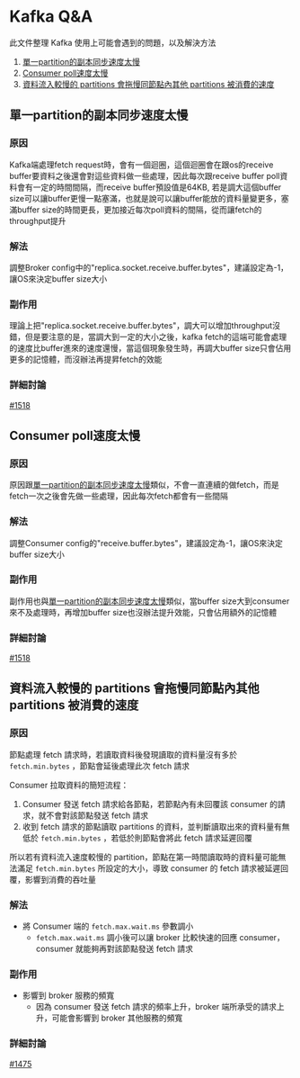 # Kafka Q&A

此文件整理 Kafka 使用上可能會遇到的問題，以及解決方法

1. [單一partition的副本同步速度太慢](#單一partition的副本同步速度太慢)
2. [Consumer poll速度太慢](#consumer-poll速度太慢)
3. [資料流入較慢的 partitions 會拖慢同節點內其他 partitions 被消費的速度](#資料流入較慢的-partitions-會拖慢同節點內其他-partitions-被消費的速度)

## 單一partition的副本同步速度太慢

### 原因

Kafka端處理fetch request時，會有一個迴圈，這個迴圈會在跟os的receive buffer要資料之後還會對這些資料做一些處理，因此每次跟receive buffer poll資料會有一定的時間間隔，而receive buffer預設值是64KB, 若是調大這個buffer size可以讓buffer更慢一點塞滿，也就是說可以讓buffer能放的資料量變更多，塞滿buffer size的時間更長，更加接近每次poll資料的間隔，從而讓fetch的throughput提升

### 解法

調整Broker config中的"replica.socket.receive.buffer.bytes"，建議設定為-1，讓OS來決定buffer size大小

### 副作用

理論上把"replica.socket.receive.buffer.bytes"，調大可以增加throughput沒錯，但是要注意的是，當調大到一定的大小之後，kafka fetch的這端可能會處理的速度比buffer進來的速度還慢，當這個現象發生時，再調大buffer size只會佔用更多的記憶體，而沒辦法再提昇fetch的效能

### 詳細討論

[#1518](https://github.com/skiptests/astraea/issues/1516)


## Consumer poll速度太慢

### 原因

原因跟[單一partition的副本同步速度太慢](#單一partition的副本同步速度太慢)類似，不會一直連續的做fetch，而是fetch一次之後會先做一些處理，因此每次fetch都會有一些間隔

### 解法

調整Consumer config的"receive.buffer.bytes"，建議設定為-1，讓OS來決定buffer size大小

### 副作用

副作用也與[單一partition的副本同步速度太慢](#單一partition的副本同步速度太慢)類似，當buffer size大到consumer來不及處理時，再增加buffer size也沒辦法提升效能，只會佔用額外的記憶體

### 詳細討論

[#1518](https://github.com/skiptests/astraea/issues/1516)

## 資料流入較慢的 partitions 會拖慢同節點內其他 partitions 被消費的速度

### 原因

節點處理 fetch 請求時，若讀取資料後發現讀取的資料量沒有多於 `fetch.min.bytes` ，節點會延後處理此次 fetch 請求

Consumer 拉取資料的簡短流程：

1. Consumer 發送 fetch 請求給各節點，若節點內有未回覆該 consumer 的請求，就不會對該節點發送 fetch 請求
2. 收到 fetch 請求的節點讀取 partitions 的資料，並判斷讀取出來的資料量有無低於 `fetch.min.bytes` ，若低於則節點會將此 fetch 請求延遲回覆

所以若有資料流入速度較慢的 partition，節點在第一時間讀取時的資料量可能無法滿足 `fetch.min.bytes` 所設定的大小，導致 consumer 的 fetch 請求被延遲回覆，影響到消費的吞吐量

### 解法

* 將 Consumer 端的 `fetch.max.wait.ms` 參數調小
  * `fetch.max.wait.ms` 調小後可以讓 broker 比較快速的回應 consumer， consumer 就能夠再對該節點發送 fetch 請求

### 副作用

* 影響到 broker 服務的頻寬
  * 因為 consumer 發送 fetch 請求的頻率上升，broker 端所承受的請求上升，可能會影響到 broker 其他服務的頻寬

### 詳細討論

[#1475](https://github.com/skiptests/astraea/issues/1475)

